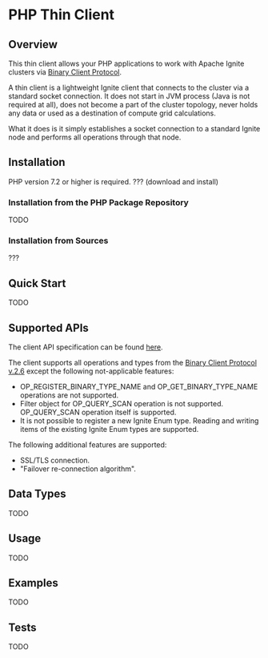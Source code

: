 # PHP Thin Client #

## Overview ##

This thin client allows your PHP applications to work with Apache Ignite clusters via [Binary Client Protocol](https://apacheignite.readme.io/v2.6/docs/binary-client-protocol).

A thin client is a lightweight Ignite client that connects to the cluster via a standard socket connection. It does not start in JVM process (Java is not required at all), does not become a part of the cluster topology, never holds any data or used as a destination of compute grid calculations.

What it does is it simply establishes a socket connection to a standard Ignite node and performs all operations through that node.

## Installation ##

PHP version 7.2 or higher is required.
??? (download and install)

### Installation from the PHP Package Repository ###

TODO

### Installation from Sources ###

???

## Quick Start ##

TODO

## Supported APIs ##

The client API specification can be found [here](https://rawgit.com/nobitlost/ignite/ignite-7783-docs/modules/platforms/php/api_docs/html/index.html).

The client supports all operations and types from the [Binary Client Protocol v.2.6](https://apacheignite.readme.io/v2.6/docs/binary-client-protocol) except the following not-applicable features:
- OP_REGISTER_BINARY_TYPE_NAME and OP_GET_BINARY_TYPE_NAME operations are not supported.
- Filter object for OP_QUERY_SCAN operation is not supported. OP_QUERY_SCAN operation itself is supported.
- It is not possible to register a new Ignite Enum type. Reading and writing items of the existing Ignite Enum types are supported.

The following additional features are supported:
- SSL/TLS connection.
- "Failover re-connection algorithm".

## Data Types ##

TODO

## Usage ##

TODO

## Examples ##

TODO

## Tests ##

TODO

